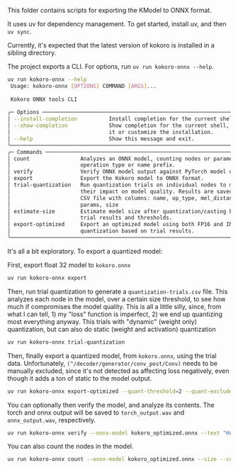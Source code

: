 This folder contains scripts for exporting the KModel to ONNX format.

It uses uv for dependency management. To get started, install uv, and then `uv sync`.

Currently, it's expected that the latest version of kokoro is installed in a sibling directory.

The project exports a CLI. For options, run `uv run kokoro-onnx --help`.

```bash
uv run kokoro-onnx --help                                                         
 Usage: kokoro-onnx [OPTIONS] COMMAND [ARGS]...                                 
                                                                                
 Kokoro ONNX tools CLI                                                          
                                                                                
╭─ Options ────────────────────────────────────────────────────────────────────╮
│ --install-completion          Install completion for the current shell.      │
│ --show-completion             Show completion for the current shell, to copy │
│                               it or customize the installation.              │
│ --help                        Show this message and exit.                    │
╰──────────────────────────────────────────────────────────────────────────────╯
╭─ Commands ───────────────────────────────────────────────────────────────────╮
│ count                Analyzes an ONNX model, counting nodes or parameters by │
│                      operation type or name prefix.                          │
│ verify               Verify ONNX model output against PyTorch model output.  │
│ export               Export the Kokoro model to ONNX format.                 │
│ trial-quantization   Run quantization trials on individual nodes to measure  │
│                      their impact on model quality. Results are saved to a   │
│                      CSV file with columns: name, op_type, mel_distance,     │
│                      params, size                                            │
│ estimate-size        Estimate model size after quantization/casting based on │
│                      trial results and thresholds.                           │
│ export-optimized     Export an optimized model using both FP16 and INT8      │
│                      quantization based on trial results.                    │
╰──────────────────────────────────────────────────────────────────────────────╯
```

It's all a bit exploratory. To export a quantized model:

First, export float 32 model to `kokoro.onnx`
```bash
uv run kokoro-onnx export 
```

Then, run trial quantization to generate a `quantization-trials.csv` file. This analyzes each node in the model, over a certain size threshold, to see how much if compromises the model quality. This is all a little silly, since, from what I can tell, 1) my "loss" function is imperfect, 2) we end up quantizing most everything anyway. This trials with "dynamic" (weight only) quantization, but can also do static (weight and activation) quantization

```bash
uv run kokoro-onnx trial-quantization
```

Then, finally export a quantized model, from `kokoro.onnx`, using the trial data. Unfortunately, `(^/decoder/generator/conv_post/Conv)` needs to be manually excluded, since it's not detected as affecting loss negatively, even though it adds a ton of static to the model output.

```bash
uv run kokoro-onnx export-optimized --quant-threshold=2 --quant-exclude '(^/decoder/generator/conv_post/Conv)'
```

You can optionally then verify the model, and analyze its contents. The torch and onnx output will be saved to `torch_output.wav` and `onnx_output.wav`, respectively.
```bash
uv run kokoro-onnx verify --onnx-model kokoro_optimized.onnx --text "Hello, world!" --voice "af_heart"
```

You can also count the nodes in the model.
```bash
uv run kokoro-onnx count --onnx-model kokoro_optimized.onnx --size --count-by 'op+dtype'
```
